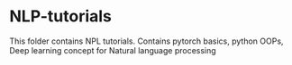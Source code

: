 # NLP-tutorials
This folder contains NPL tutorials. Contains pytorch basics, python OOPs, Deep learning concept for Natural language processing
